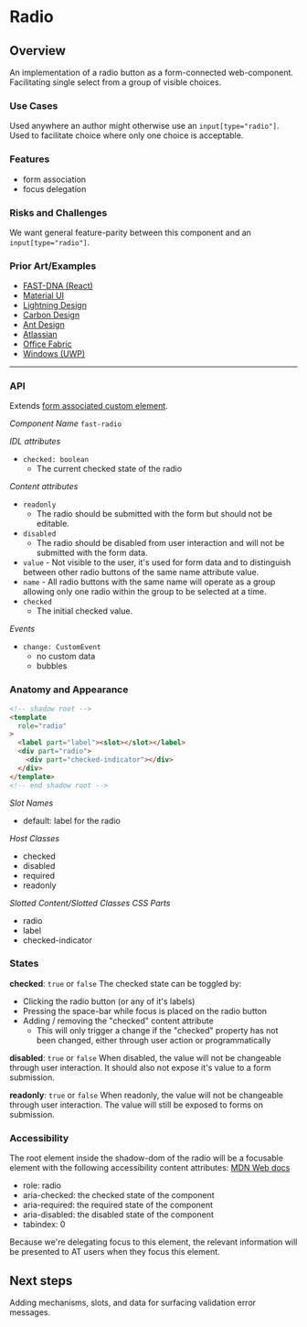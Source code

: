 # Radio

## Overview
An implementation of a radio button as a form-connected web-component. Facilitating single select from a group of visible choices.

### Use Cases
Used anywhere an author might otherwise use an `input[type="radio"]`. Used to facilitate choice where only one choice is acceptable.
  
### Features
- form association
- focus delegation

### Risks and Challenges
We want general feature-parity between this component and an `input[type="radio"]`.

### Prior Art/Examples
- [FAST-DNA (React)](https://explore.fast.design/components/radio)
- [Material UI](https://material-ui.com/components/radio-buttons/)
- [Lightning Design](https://www.lightningdesignsystem.com/components/radio-group/)
- [Carbon Design](https://www.carbondesignsystem.com/components/radio-button/code)
- [Ant Design](https://ant.design/components/radio/)
- [Atlassian](https://atlaskit.atlassian.com/packages/core/radio)
- [Office Fabric](https://developer.microsoft.com/en-us/fluentui#/controls/web/choicegroup)
- [Windows (UWP)](https://docs.microsoft.com/en-us/windows/uwp/design/controls-and-patterns/radio-button)
---

### API
Extends [form associated custom element](../form-associated/form-associated-custom-element.md).

*Component Name*
`fast-radio`

*IDL attributes*
- `checked: boolean`
  - The current checked state of the radio

*Content attributes*
- `readonly`
  - The radio should be submitted with the form but should not be editable.
- `disabled`
  - The radio should be disabled from user interaction and will not be submitted with the form data.
- `value` - Not visible to the user, it's used for form data and to distinguish between other radio buttons of the same name attribute value.
- `name` - All radio buttons with the same name will operate as a group allowing only 
one radio within the group to be selected at a time.
- `checked`
  - The initial checked value. 
  
*Events*
- `change: CustomEvent`
  - no custom data
  - bubbles

### Anatomy and Appearance

```HTML
<!-- shadow root -->
<template 
  role="radio"
>
  <label part="label"><slot></slot></label>
  <div part="radio">
    <div part="checked-indicator"></div>
  </div>
</template>
<!-- end shadow root -->
```

*Slot Names*
- default: label for the radio

*Host Classes*
- checked
- disabled
- required
- readonly

*Slotted Content/Slotted Classes*
*CSS Parts*
- radio
- label
- checked-indicator

### States
**checked**: `true` or `false`
The checked state can be toggled by:
- Clicking the radio button (or any of it's labels)
- Pressing the space-bar while focus is placed on the radio button
- Adding / removing the "checked" content attribute
  - This will only trigger a change if the "checked" property has not been changed, either through user action or programmatically

**disabled**: `true` or `false`
When disabled, the value will not be changeable through user interaction. It should also not expose it's value to a form submission.

**readonly**: `true` or `false`
When readonly, the value will not be changeable through user interaction. The value will still be exposed to forms on submission.

### Accessibility
The root element inside the shadow-dom of the radio will be a focusable element with the following accessibility content attributes:
[MDN Web docs](https://developer.mozilla.org/en-US/docs/Web/Accessibility/ARIA/ARIA_Techniques/Using_the_radio_role)
- role: radio
- aria-checked: the checked state of the component
- aria-required: the required state of the component
- aria-disabled: the disabled state of the component
- tabindex: 0

Because we're delegating focus to this element, the relevant information will be presented to AT users when they focus this element.

## Next steps
Adding mechanisms, slots, and data for surfacing validation error messages.